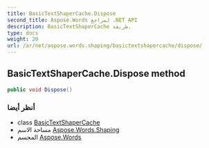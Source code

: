 ```yaml
---
title: BasicTextShaperCache.Dispose
second_title: Aspose.Words لمراجع .NET API
description: BasicTextShaperCache طريقة. 
type: docs
weight: 20
url: /ar/net/aspose.words.shaping/basictextshapercache/dispose/
---
```

## BasicTextShaperCache.Dispose method

```csharp
public void Dispose()
```

### أنظر أيضا

* class [BasicTextShaperCache](../)
* مساحة الاسم [Aspose.Words.Shaping](../../basictextshapercache/)
* المجسم [Aspose.Words](../../../)


